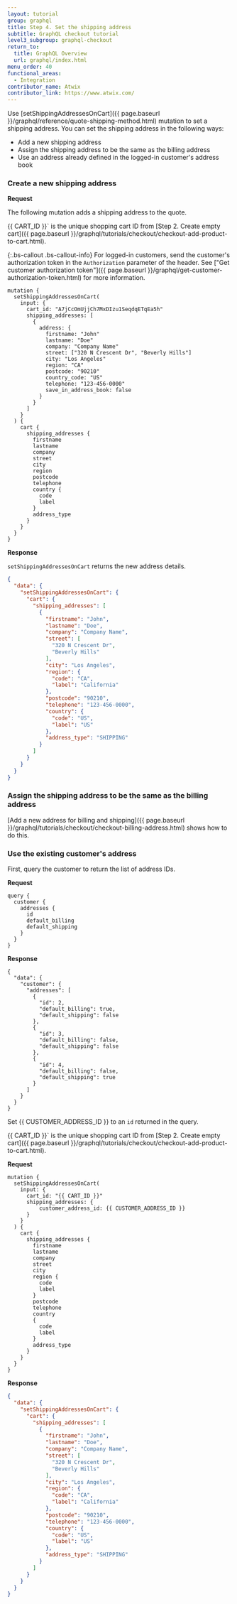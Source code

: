 ```yaml
---
layout: tutorial
group: graphql
title: Step 4. Set the shipping address
subtitle: GraphQL checkout tutorial
level3_subgroup: graphql-checkout
return_to:
  title: GraphQL Overview
  url: graphql/index.html
menu_order: 40
functional_areas:
  - Integration
contributor_name: Atwix
contributor_link: https://www.atwix.com/
---
```


Use [setShippingAddressesOnCart]({{ page.baseurl }}/graphql/reference/quote-shipping-method.html) mutation to set a shipping address. You can set the shipping address in the following ways:
- Add a new shipping address
- Assign the shipping address to be the same as the billing address
- Use an address already defined in the logged-in customer's address book

### Create a new shipping address

**Request**

The following mutation adds a shipping address to the quote.

{{ CART_ID }}` is the unique shopping cart ID from [Step 2. Create empty cart]({{ page.baseurl }}/graphql/tutorials/checkout/checkout-add-product-to-cart.html).

{:.bs-callout .bs-callout-info}
For logged-in customers, send the customer's authorization token in the `Authorization` parameter of the header. See ["Get customer authorization token"]({{ page.baseurl }}/graphql/get-customer-authorization-token.html) for more information.

```text
mutation {
  setShippingAddressesOnCart(
    input: {
      cart_id: "A7jCcOmUjjCh7MxDIzu1SeqdqETqEa5h"
      shipping_addresses: [
        {
          address: {
            firstname: "John"
            lastname: "Doe"
            company: "Company Name"
            street: ["320 N Crescent Dr", "Beverly Hills"]
            city: "Los Angeles"
            region: "CA"
            postcode: "90210"
            country_code: "US"
            telephone: "123-456-0000"
            save_in_address_book: false
          }
        }
      ]
    }
  ) {
    cart {
      shipping_addresses {
        firstname
        lastname
        company
        street
        city
        region
        postcode
        telephone
        country {
          code
          label
        }
        address_type
      }
    }
  }
}
```

**Response**

`setShippingAddressesOnCart` returns the new address details.

```json
{
  "data": {
    "setShippingAddressesOnCart": {
      "cart": {
        "shipping_addresses": [
          {
            "firstname": "John",
            "lastname": "Doe",
            "company": "Company Name",
            "street": [
              "320 N Crescent Dr",
              "Beverly Hills"
            ],
            "city": "Los Angeles",
            "region": {
              "code": "CA",
              "label": "California"
            },
            "postcode": "90210",
            "telephone": "123-456-0000",
            "country": {
              "code": "US",
              "label": "US"
            },
            "address_type": "SHIPPING"
          }
        ]
      }
    }
  }
}
```

### Assign the shipping address to be the same as the billing address

[Add a new address for billing and shipping]({{ page.baseurl }}/graphql/tutorials/checkout/checkout-billing-address.html) shows how to do this.

### Use the existing customer's address

First, query the customer to return the list of address IDs.

**Request**

```text
query {
  customer {
    addresses {
      id
      default_billing
      default_shipping
    }
  }
}
```

**Response**

```text
{
  "data": {
    "customer": {
      "addresses": [
        {
          "id": 2,
          "default_billing": true,
          "default_shipping": false
        },
        {
          "id": 3,
          "default_billing": false,
          "default_shipping": false
        },
        {
          "id": 4,
          "default_billing": false,
          "default_shipping": true
        }
      ]
    }
  }
}
```

Set {{ CUSTOMER_ADDRESS_ID }}  to an `id` returned in the query.

{{ CART_ID }}` is the unique shopping cart ID from [Step 2. Create empty cart]({{ page.baseurl }}/graphql/tutorials/checkout/checkout-add-product-to-cart.html).

**Request**

```text
mutation {
  setShippingAddressesOnCart(
    input: {
      cart_id: "{{ CART_ID }}"
      shipping_addresses: {
          customer_address_id: {{ CUSTOMER_ADDRESS_ID }}
      }
    }
  ) {
    cart {
      shipping_addresses {
        firstname
        lastname
        company
        street
        city
        region {
          code
          label
        }
        postcode
        telephone
        country
        {
          code
          label
        }
        address_type
      }
    }
  }
}
```

**Response**

```json
{
  "data": {
    "setShippingAddressesOnCart": {
      "cart": {
        "shipping_addresses": [
          {
            "firstname": "John",
            "lastname": "Doe",
            "company": "Company Name",
            "street": [
              "320 N Crescent Dr",
              "Beverly Hills"
            ],
            "city": "Los Angeles",
            "region": {
              "code": "CA",
              "label": "California"
            },
            "postcode": "90210",
            "telephone": "123-456-0000",
            "country": {
              "code": "US",
              "label": "US"
            },
            "address_type": "SHIPPING"
          }
        ]
      }
    }
  }
}
```
